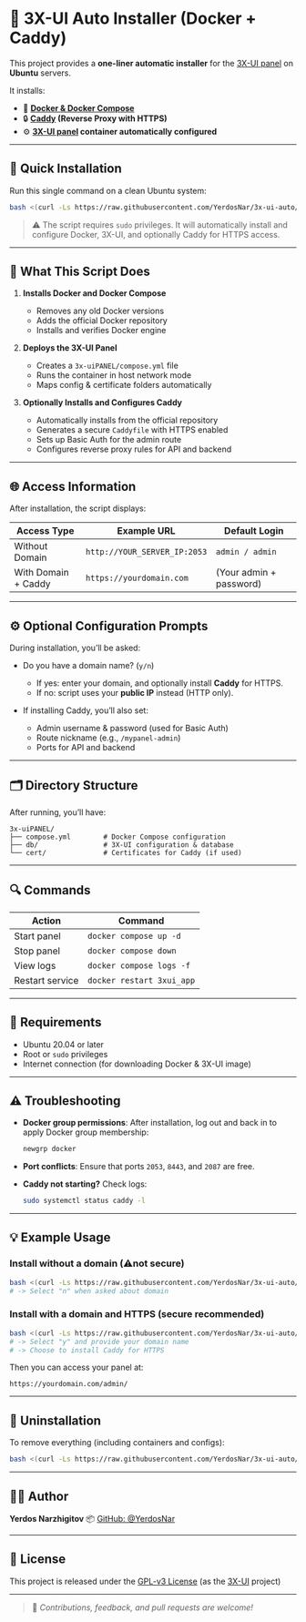 # 🧩 3X-UI Auto Installer (Docker + Caddy)

This project provides a **one-liner automatic installer** for the [3X-UI panel](https://github.com/mhsanaei/3x-ui) on **Ubuntu** servers.

It installs:
- 🐳 **[Docker & Docker Compose](https://docs.docker.com/engine/install/ubuntu/)**
- 🔒 **[Caddy](https://caddyserver.com/docs/) (Reverse Proxy with HTTPS)**
- ⚙️ **[3X-UI panel](https://github.com/MHSanaei/3x-ui) container automatically configured**

---

## 🚀 Quick Installation

Run this single command on a clean Ubuntu system:

```bash
bash <(curl -Ls https://raw.githubusercontent.com/YerdosNar/3x-ui-auto/master/one_liner.sh)
````

> ⚠️ The script requires `sudo` privileges.
> It will automatically install and configure Docker, 3X-UI, and optionally Caddy for HTTPS access.

---

## 🧠 What This Script Does

1. **Installs Docker and Docker Compose**

   * Removes any old Docker versions
   * Adds the official Docker repository
   * Installs and verifies Docker engine

2. **Deploys the 3X-UI Panel**

   * Creates a `3x-uiPANEL/compose.yml` file
   * Runs the container in host network mode
   * Maps config & certificate folders automatically

3. **Optionally Installs and Configures Caddy**

   * Automatically installs from the official repository
   * Generates a secure `Caddyfile` with HTTPS enabled
   * Sets up Basic Auth for the admin route
   * Configures reverse proxy rules for API and backend

---

## 🌐 Access Information

After installation, the script displays:

| Access Type         | Example URL                  | Default Login           |
| ------------------- | ---------------------------- | ----------------------- |
| Without Domain      | `http://YOUR_SERVER_IP:2053` | `admin / admin`         |
| With Domain + Caddy | `https://yourdomain.com`     | (Your admin + password) |

---

## ⚙️ Optional Configuration Prompts

During installation, you’ll be asked:

* Do you have a domain name? (`y/n`)

  * If yes: enter your domain, and optionally install **Caddy** for HTTPS.
  * If no: script uses your **public IP** instead (HTTP only).

* If installing Caddy, you’ll also set:

  * Admin username & password (used for Basic Auth)
  * Route nickname (e.g., `/mypanel-admin`)
  * Ports for API and backend

---

## 🗂️ Directory Structure

After running, you’ll have:

```
3x-uiPANEL/
├── compose.yml        # Docker Compose configuration
├── db/                # 3X-UI configuration & database
└── cert/              # Certificates for Caddy (if used)
```

---

## 🔍 Commands

| Action          | Command                   |
| --------------- | ------------------------- |
| Start panel     | `docker compose up -d`    |
| Stop panel      | `docker compose down`     |
| View logs       | `docker compose logs -f`  |
| Restart service | `docker restart 3xui_app` |

---

## 🧾 Requirements

* Ubuntu 20.04 or later
* Root or `sudo` privileges
* Internet connection (for downloading Docker & 3X-UI image)

---

## ⚠️ Troubleshooting

* **Docker group permissions**:
  After installation, log out and back in to apply Docker group membership:

  ```bash
  newgrp docker
  ```

* **Port conflicts**:
  Ensure that ports `2053`, `8443`, and `2087` are free.

* **Caddy not starting?**
  Check logs:

  ```bash
  sudo systemctl status caddy -l
  ```

---

## 💡 Example Usage

### Install without a domain (⚠️not secure)

```bash
bash <(curl -Ls https://raw.githubusercontent.com/YerdosNar/3x-ui-auto/master/one_liner.sh)
# -> Select "n" when asked about domain
```

### Install with a domain and HTTPS (secure recommended)

```bash
bash <(curl -Ls https://raw.githubusercontent.com/YerdosNar/3x-ui-auto/master/one_liner.sh)
# -> Select "y" and provide your domain name
# -> Choose to install Caddy for HTTPS
```
Then you can access your panel at:
```
https://yourdomain.com/admin/
```

---

## 🧰 Uninstallation

To remove everything (including containers and configs):

```bash
bash <(curl -Ls https://raw.githubusercontent.com/YerdosNar/3x-ui-auto/master/uninstall.sh)
```
---

## 🧑‍💻 Author

**Yerdos Narzhigitov**
📦 [GitHub: @YerdosNar](https://github.com/YerdosNar)

---

## 🪪 License

This project is released under the [GPL-v3 License](LICENSE) (as the [3X-UI](https://github.com/MHSanaei/3x-ui) project)

---

> 💬 *Contributions, feedback, and pull requests are welcome!*

